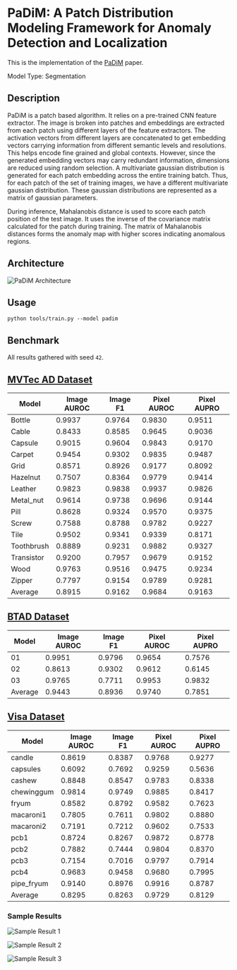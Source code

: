 # PaDiM: A Patch Distribution Modeling Framework for Anomaly Detection and Localization

This is the implementation of the [PaDiM](https://arxiv.org/pdf/2011.08785.pdf) paper.

Model Type: Segmentation

## Description

PaDiM is a patch based algorithm. It relies on a pre-trained CNN feature extractor. The image is broken into patches and embeddings are extracted from each patch using different layers of the feature extractors. The activation vectors from different layers are concatenated to get embedding vectors carrying information from different semantic levels and resolutions. This helps encode fine grained and global contexts. However, since the generated embedding vectors may carry redundant information, dimensions are reduced using random selection. A multivariate gaussian distribution is generated for each patch embedding across the entire training batch. Thus, for each patch of the set of training images, we have a different multivariate gaussian distribution. These gaussian distributions are represented as a matrix of gaussian parameters.

During inference, Mahalanobis distance is used to score each patch position of the test image. It uses the inverse of the covariance matrix calculated for the patch during training. The matrix of Mahalanobis distances forms the anomaly map with higher scores indicating anomalous regions.

## Architecture

![PaDiM Architecture](https://raw.githubusercontent.com/openvinotoolkit/anomalib/main/docs/source/images/padim/architecture.jpg "PaDiM Architecture")

## Usage

`python tools/train.py --model padim`

## Benchmark

All results gathered with seed `42`.

## [MVTec AD Dataset](https://www.mvtec.com/company/research/datasets/mvtec-ad)

| Model      | Image AUROC | Image F1 | Pixel AUROC | Pixel AUPRO |
| ---------- | ----------- | -------- | ----------- | ----------- |
| Bottle     | 0.9937      | 0.9764   | 0.9830      | 0.9511      |
| Cable      | 0.8433      | 0.8585   | 0.9645      | 0.9036      |
| Capsule    | 0.9015      | 0.9604   | 0.9843      | 0.9170      |
| Carpet     | 0.9454      | 0.9302   | 0.9835      | 0.9487      |
| Grid       | 0.8571      | 0.8926   | 0.9177      | 0.8092      |
| Hazelnut   | 0.7507      | 0.8364   | 0.9779      | 0.9414      |
| Leather    | 0.9823      | 0.9838   | 0.9937      | 0.9826      |
| Metal_nut  | 0.9614      | 0.9738   | 0.9696      | 0.9144      |
| Pill       | 0.8628      | 0.9324   | 0.9570      | 0.9375      |
| Screw      | 0.7588      | 0.8788   | 0.9782      | 0.9227      |
| Tile       | 0.9502      | 0.9341   | 0.9339      | 0.8171      |
| Toothbrush | 0.8889      | 0.9231   | 0.9882      | 0.9327      |
| Transistor | 0.9200      | 0.7957   | 0.9679      | 0.9152      |
| Wood       | 0.9763      | 0.9516   | 0.9475      | 0.9234      |
| Zipper     | 0.7797      | 0.9154   | 0.9789      | 0.9281      |
| Average    | 0.8915      | 0.9162   | 0.9684      | 0.9163      |

## [BTAD Dataset](https://www.mvtec.com/company/research/datasets/mvtec-ad)

| Model   | Image AUROC | Image F1 | Pixel AUROC | Pixel AUPRO |
| ------- | ----------- | -------- | ----------- | ----------- |
| 01      | 0.9951      | 0.9796   | 0.9654      | 0.7576      |
| 02      | 0.8613      | 0.9302   | 0.9612      | 0.6145      |
| 03      | 0.9765      | 0.7711   | 0.9953      | 0.9832      |
| Average | 0.9443      | 0.8936   | 0.9740      | 0.7851      |

## [Visa Dataset](https://github.com/amazon-science/spot-diff)

| Model      | Image AUROC | Image F1 | Pixel AUROC | Pixel AUPRO |
| ---------- | ----------- | -------- | ----------- | ----------- |
| candle     | 0.8619      | 0.8387   | 0.9768      | 0.9277      |
| capsules   | 0.6092      | 0.7692   | 0.9259      | 0.5636      |
| cashew     | 0.8848      | 0.8547   | 0.9783      | 0.8338      |
| chewinggum | 0.9814      | 0.9749   | 0.9885      | 0.8417      |
| fryum      | 0.8582      | 0.8792   | 0.9582      | 0.7623      |
| macaroni1  | 0.7805      | 0.7611   | 0.9802      | 0.8880      |
| macaroni2  | 0.7191      | 0.7212   | 0.9602      | 0.7533      |
| pcb1       | 0.8724      | 0.8267   | 0.9872      | 0.8778      |
| pcb2       | 0.7882      | 0.7444   | 0.9804      | 0.8370      |
| pcb3       | 0.7154      | 0.7016   | 0.9797      | 0.7914      |
| pcb4       | 0.9683      | 0.9458   | 0.9680      | 0.7995      |
| pipe_fryum | 0.9140      | 0.8976   | 0.9916      | 0.8787      |
| Average    | 0.8295      | 0.8263   | 0.9729      | 0.8129      |

### Sample Results

![Sample Result 1](https://raw.githubusercontent.com/openvinotoolkit/anomalib/main/docs/source/images/padim/results/0.png "Sample Result 1")

![Sample Result 2](https://raw.githubusercontent.com/openvinotoolkit/anomalib/main/docs/source/images/padim/results/1.png "Sample Result 2")

![Sample Result 3](https://raw.githubusercontent.com/openvinotoolkit/anomalib/main/docs/source/images/padim/results/2.png "Sample Result 3")
